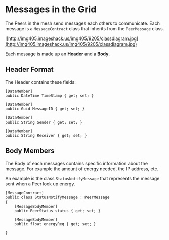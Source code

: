 # Messages in the Grid #

The Peers in the mesh send messages each others to communicate.
Each message is a `MessageContract` class that inherits from the `PeerMessage` class.

![http://img405.imageshack.us/img405/9205/classdiagram.jpg](http://img405.imageshack.us/img405/9205/classdiagram.jpg)

Each message is made up an **Header** and a **Body**.

## Header Format ##

The Header contains these fields:

```
[DataMember]
public DateTime TimeStamp { get; set; }

[DataMember]
public Guid MessageID { get; set; }

[DataMember]
public String Sender { get; set; }

[DataMember]
public String Receiver { get; set; }

```

## Body Members ##

The Body of each messages contains specific information about the message. For example the amount of energy needed, the IP address, etc.

An example is the class `StatusNotifyMessage` that represents the message sent when a Peer look up energy.

```
[MessageContract]
public class StatusNotifyMessage : PeerMessage
{
    [MessageBodyMember]
    public PeerStatus status { get; set; }

    [MessageBodyMember]
    public float energyReq { get; set; }

}
```